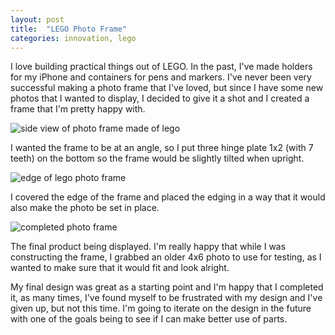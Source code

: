 ```yaml
---
layout: post
title:  "LEGO Photo Frame"
categories: innovation, lego 
---
```



I love building practical things out of LEGO. In the past, I've made holders for my iPhone and containers for pens and markers. I've never been very successful making a photo frame that I've loved, but since I have some new photos that I wanted to display, I decided to give it a shot and I created a frame that I'm pretty happy with. 

![side view of photo frame made of lego](/tanyaselvog.github.io/assets/backsideBlue.jpg)

I wanted the frame to be at an angle, so I put three hinge plate 1x2 (with 7 teeth) on the bottom so the frame would be slightly tilted when upright. 

![edge of lego photo frame](/tanyaselvog.github.io/assets/edgeBlue.jpg)

I covered the edge of the frame and placed the edging in a way that it would also make the photo be set in place. 

![completed photo frame](/tanyaselvog.github.io/assets/blueFrameDisplay.jpg)

The final product being displayed. I'm really happy that while I was constructing the frame, I grabbed an older 4x6 photo to use for testing, as I wanted to make sure that it would fit and look alright.

My final design was great as a starting point and I'm happy that I completed it, as many times, I've found myself to be frustrated with my design and I've given up, but not this time. I'm going to iterate on the design in the future with one of the goals being to see if I can make better use of parts. 